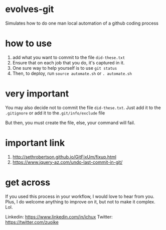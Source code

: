 # evolves-git
Simulates how to do one man local automation of a github coding process

# how to use
1. add what you want to commit to the file `did-these.txt`
2. Ensure that on each job that you do, it's captured in it.
3. One sure way to help yourself is to use `git status`
4. Then, to deploy, run `source automate.sh` or `. automate.sh`

# very important
You may also decide not to commit the file `did-these.txt`.
Just add it to the `.gitignore` or add it to the`.git/info/exclude` file

But then, you must create the file, else, your command will fail.

# important link
1. http://sethrobertson.github.io/GitFixUm/fixup.html
2. https://www.jquery-az.com/undo-last-commit-in-git/

# get across
If you used this process in your workflow, I would love to hear from you.
Plus, I do welcome anything to improve on it, but not to make it complex. Lol.

Linkedin: https://www.linkedin.com/in/ichux
Twitter: https://twitter.com/zuoike

